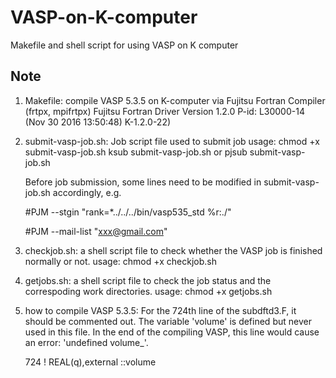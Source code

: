 # VASP-on-K-computer
Makefile and shell script for using VASP on K computer

## Note 
1. Makefile: compile VASP 5.3.5 on K-computer via Fujitsu Fortran Compiler (frtpx, mpifrtpx)
   Fujitsu Fortran Driver Version 1.2.0 P-id: L30000-14 (Nov 30 2016 13:50:48) K-1.2.0-22)

2. submit-vasp-job.sh: Job script file used to submit job
   usage: chmod +x submit-vasp-job.sh
          ksub submit-vasp-job.sh
          or
          pjsub submit-vasp-job.sh

   Before job submission, some lines need to be modified in submit-vasp-job.sh accordingly, e.g.
   
   #PJM --stgin "rank=*../../../bin/vasp535_std   %r:./"
   
   #PJM --mail-list "xxx@gmail.com"

3. checkjob.sh: a shell script file to check whether the VASP job is finished normally or not.
   usage: chmod +x checkjob.sh

4. getjobs.sh: a shell script file to check the job status and the correspoding work directories.
   usage: chmod +x  getjobs.sh

5. how to compile VASP 5.3.5:
   For the 724th line of the subdftd3.F, it should be commented out. The variable 'volume' is defined but never used in this file. In the end of the compiling VASP, this line would cause an error: 'undefined  volume_'.
   
   724 ! REAL(q),external ::volume
